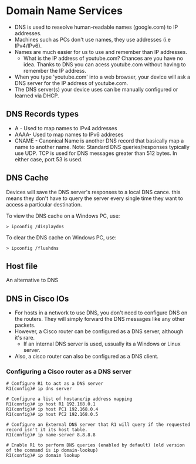# Domain Name Services
- DNS is used to reseolve human-readable names (google.com) to IP addresses.
- Machines such as PCs don't use names, they use addresses (i.e IPv4/IPv6).
- Names are much easier for us to use and remember than IP addresses.
    - What is the IP address of youtube.com? Chances are you have no idea. Thanks to DNS you can acess youtube.com without having to remember the IP address.
- When you type 'youtube.com' into a web browser, your device will ask a DNS server for the IP address of youtube.com.
- The DNS server(s) your device uses can be manually configured or learned via DHCP.


## DNS Records types 
- A - Used to map names to IPv4 addresses
- AAAA- Used to map names to IPv6 addreses
- CNAME - Canonical Name is another DNS record that basically map a name to another name.
Note: Standard DNS queries/responses typically use UDP. TCP is used for DNS messages greater than 512 bytes. In either case, port 53 is used.

## DNS Cache
Devices will save the DNS server's responses to a local DNS cance. this means they don't have to query the server every single time they want to access a particular destination.

To view the DNS cache on a Windows PC, use:
```
> ipconfig /displaydns
```

To clear the DNS cache on Windows PC, use:
```
> ipconfig /flushdns
```

## Host file
An alternative to DNS

## DNS in Cisco IOs
- For hosts in a network to use DNS, you don't need to configure DNS on the routers. They will simply forward the DNS messages like any other packets.
- However, a Cisco router can be configured as a DNS server, although it's rare.
    - If an internal DNS server is used, ussually its a Windows or Linux server.
- Also, a cisco router can also be configured as a DNS client.

### Configuring a Cisco router as a DNS server
```
# Configure R1 to act as a DNS server
R1(config)# ip dns server

# Configure a list of hostane/ip address mapping
R1(config)# ip host R1 192.168.0.1
R1(config)# ip host PC1 192.168.0.4
R1(config)# ip host PC2 192.168.0.5

# Configure an External DNS server that R1 will query if the requested record isn't it its host table.
R1(config)# ip name-server 8.8.8.8

# Enable R1 to perform DNS queries (enabled by default) (old version of the command is ip domain-lookup)
R1(config)# ip domain lookup
```